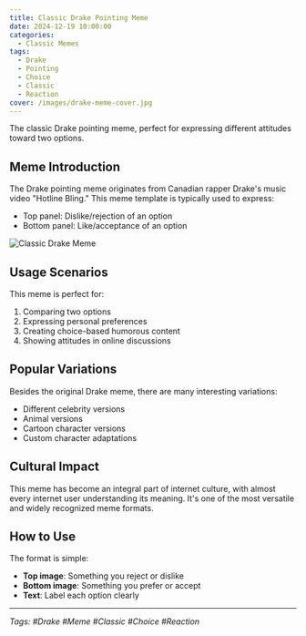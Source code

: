 ```yaml
---
title: Classic Drake Pointing Meme
date: 2024-12-19 10:00:00
categories:
  - Classic Memes
tags:
  - Drake
  - Pointing
  - Choice
  - Classic
  - Reaction
cover: /images/drake-meme-cover.jpg
---
```


The classic Drake pointing meme, perfect for expressing different attitudes toward two options.

<!-- more -->

## Meme Introduction

The Drake pointing meme originates from Canadian rapper Drake's music video "Hotline Bling." This meme template is typically used to express:
- Top panel: Dislike/rejection of an option
- Bottom panel: Like/acceptance of an option

![Classic Drake Meme](/images/drake-pointing-meme.jpg)

## Usage Scenarios

This meme is perfect for:
1. Comparing two options
2. Expressing personal preferences
3. Creating choice-based humorous content
4. Showing attitudes in online discussions

## Popular Variations

Besides the original Drake meme, there are many interesting variations:
- Different celebrity versions
- Animal versions
- Cartoon character versions
- Custom character adaptations

## Cultural Impact

This meme has become an integral part of internet culture, with almost every internet user understanding its meaning. It's one of the most versatile and widely recognized meme formats.

## How to Use

The format is simple:
- **Top image**: Something you reject or dislike
- **Bottom image**: Something you prefer or accept
- **Text**: Label each option clearly

---

*Tags: #Drake #Meme #Classic #Choice #Reaction*
